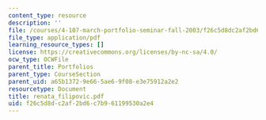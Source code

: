 ```yaml
---
content_type: resource
description: ''
file: /courses/4-107-march-portfolio-seminar-fall-2003/f26c5d8dc2af2bd6c7b961199530a2e4_renata_filipovic.pdf
file_type: application/pdf
learning_resource_types: []
license: https://creativecommons.org/licenses/by-nc-sa/4.0/
ocw_type: OCWFile
parent_title: Portfolios
parent_type: CourseSection
parent_uid: a65b1372-9e66-5ae6-9f08-e3e75912a2e2
resourcetype: Document
title: renata_filipovic.pdf
uid: f26c5d8d-c2af-2bd6-c7b9-61199530a2e4
---
```

